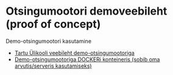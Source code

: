 # Otsingumootori demoveebileht (proof of concept)

Demo-otsingumootori kasutamine

* [Tartu Ülikooli veebileht demo-otsingumootoriga](https://github.com/estnltk/smart-search/blob/main/demo_otsing/veebileht/README-CLOUD.md)
* [Demo-otsingumootoriga DOCKERi konteineris (sobib oma arvutis/serveris kasutamiseks)](https://github.com/estnltk/smart-search/blob/main/demo_otsing/veebileht/README-LOCAL.md)